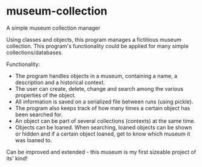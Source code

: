# museum-collection
A simple museum collection manager

Using classes and objects, this program manages a fictitious museum collection. This program's functionality could be applied for many simple collections/databases.

Functionality:

- The program handles objects in a museum, containing a name, a description and a historical context.
- The user can create, delete, change and search among the various properties of the object.
- All information is saved on a serialized file between runs (using pickle).
- The program also keeps track of how many times a certain object has been searched for.
- An object can be part of several collections (contexts) at the same time.
- Objects can be loaned. When searching, loaned objects can be shown or hidden and if a certain object loaned, get to know which museum it was loaned to.

Can be improved and extended - this museum is my first sizeable project of its' kind!
